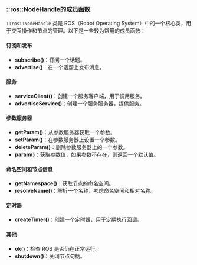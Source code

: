 ### ::ros::NodeHandle的成员函数

`::ros::NodeHandle` 类是 ROS（Robot Operating System）中的一个核心类，用于交互操作和节点的管理。以下是一些较为常用的成员函数：

#### 订阅和发布
- **subscribe()**：订阅一个话题。
- **advertise()**：在一个话题上发布消息。

#### 服务
- **serviceClient()**：创建一个服务客户端，用于调用服务。
- **advertiseService()**：创建一个服务服务器，提供服务。

#### 参数服务器
- **getParam()**：从参数服务器获取一个参数。
- **setParam()**：在参数服务器上设置一个参数。
- **deleteParam()**：删除参数服务器上的一个参数。
- **param()**：获取参数值，如果参数不存在，则返回一个默认值。

#### 命名空间和节点信息
- **getNamespace()**：获取节点的命名空间。
- **resolveName()**：解析一个名称，考虑命名空间和相对名称。

#### 定时器
- **createTimer()**：创建一个定时器，用于定期执行回调。

#### 其他
- **ok()**：检查 ROS 是否仍在正常运行。
- **shutdown()**：关闭节点句柄。
